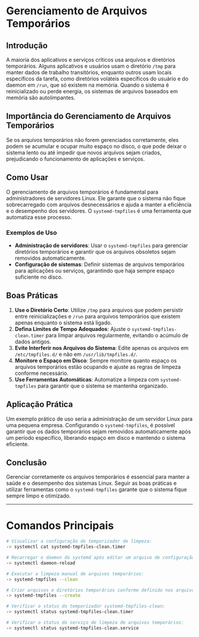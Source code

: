 # Gerenciamento de Arquivos Temporários

## Introdução

A maioria dos aplicativos e serviços críticos usa arquivos e diretórios temporários. Alguns aplicativos e usuários usam o diretório `/tmp` para manter dados de trabalho transitórios, enquanto outros usam locais específicos da tarefa, como diretórios voláteis específicos do usuário e do daemon em `/run`, que só existem na memória. Quando o sistema é reinicializado ou perde energia, os sistemas de arquivos baseados em memória são autolimpantes.

## Importância do Gerenciamento de Arquivos Temporários

Se os arquivos temporários não forem gerenciados corretamente, eles podem se acumular e ocupar muito espaço no disco, o que pode deixar o sistema lento ou até impedir que novos arquivos sejam criados, prejudicando o funcionamento de aplicações e serviços.

## Como Usar

O gerenciamento de arquivos temporários é fundamental para administradores de servidores Linux. Ele garante que o sistema não fique sobrecarregado com arquivos desnecessários e ajuda a manter a eficiência e o desempenho dos servidores. O `systemd-tmpfiles` é uma ferramenta que automatiza esse processo.

### Exemplos de Uso

- **Administração de servidores**: Usar o `systemd-tmpfiles` para gerenciar diretórios temporários e garantir que os arquivos obsoletos sejam removidos automaticamente.
- **Configuração de sistemas**: Definir sistemas de arquivos temporários para aplicações ou serviços, garantindo que haja sempre espaço suficiente no disco.

## Boas Práticas

1. **Use o Diretório Certo**: Utilize `/tmp` para arquivos que podem persistir entre reinicializações e `/run` para arquivos temporários que existem apenas enquanto o sistema está ligado.
2. **Defina Limites de Tempo Adequados**: Ajuste o `systemd-tmpfiles-clean.timer` para limpar arquivos regularmente, evitando o acúmulo de dados antigos.
3. **Evite Interferir nos Arquivos do Sistema**: Edite apenas os arquivos em `/etc/tmpfiles.d/` e não em `/usr/lib/tmpfiles.d/`.
4. **Monitore o Espaço em Disco**: Sempre monitore quanto espaço os arquivos temporários estão ocupando e ajuste as regras de limpeza conforme necessário.
5. **Use Ferramentas Automáticas**: Automatize a limpeza com `systemd-tmpfiles` para garantir que o sistema se mantenha organizado.

## Aplicação Prática

Um exemplo prático de uso seria a administração de um servidor Linux para uma pequena empresa. Configurando o `systemd-tmpfiles`, é possível garantir que os dados temporários sejam removidos automaticamente após um período específico, liberando espaço em disco e mantendo o sistema eficiente.

## Conclusão

Gerenciar corretamente os arquivos temporários é essencial para manter a saúde e o desempenho dos sistemas Linux. Seguir as boas práticas e utilizar ferramentas como o `systemd-tmpfiles` garante que o sistema fique sempre limpo e otimizado.

---------------------

# Comandos Principais

```bash
# Visualizar a configuração do temporizador de limpeza:
-> systemctl cat systemd-tmpfiles-clean.timer

# Recarregar o daemon do systemd após editar um arquivo de configuração:
-> systemctl daemon-reload

# Executar a limpeza manual de arquivos temporários:
-> systemd-tmpfiles --clean

# Criar arquivos e diretórios temporários conforme definido nos arquivos de configuração:
-> systemd-tmpfiles --create

# Verificar o status do temporizador systemd-tmpfiles-clean:
-> systemctl status systemd-tmpfiles-clean.timer

# Verificar o status do serviço de limpeza de arquivos temporários:
-> systemctl status systemd-tmpfiles-clean.service

